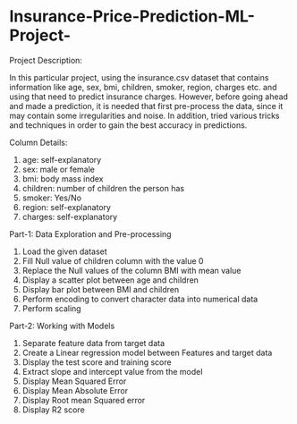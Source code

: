 # Insurance-Price-Prediction-ML-Project-
Project Description:

In this particular project, using the insurance.csv dataset that contains information like age, sex, bmi, children, smoker, region, charges etc. and using that need to predict insurance charges. 
However, before going ahead and made a prediction, it is needed that first pre-process the data, since it may contain some irregularities and noise. 
In addition, tried various tricks and techniques in order to gain the best accuracy in predictions.

Column Details:

1. age: self-explanatory
2. sex: male or female 
3. bmi: body mass index 
4. children: number of children the person has 
5. smoker: Yes/No 
6. region: self-explanatory
7. charges: self-explanatory

Part-1: Data Exploration and Pre-processing

1) Load the given dataset 
2) Fill Null value of children column with the value 0 
3) Replace the Null values of the column BMI with mean value 
4) Display a scatter plot between age and children
5) Display bar plot between BMI and children 
6) Perform encoding to convert character data into numerical data 
7) Perform scaling

Part-2: Working with Models

1) Separate feature data from target data 
2) Create a Linear regression model between Features and target data
3) Display the test score and training score
4) Extract slope and intercept value from the model 
5) Display Mean Squared Error 
6) Display Mean Absolute Error 
7) Display Root mean Squared error 
8) Display R2 score
